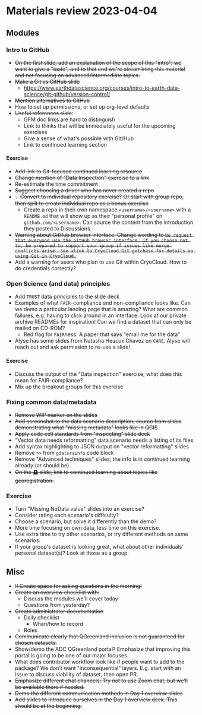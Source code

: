 # Materials review 2023-04-04

## Modules

### Intro to GitHub

* ~~On the first slide, add an explanation of the scope of this "intro"; we want to give a
  "taste", and to that end we're streamlining this material and not focusing on
  advanced/intermediate topics.~~
* ~~Make a Git vs GitHub slide~~
    * <https://www.earthdatascience.org/courses/intro-to-earth-data-science/git-github/version-control/>
* ~~Mention alternatives to GitHub~~
* How to set up permissions, or set up org-level defaults
* ~~Useful references slide~~:
    * GFM doc links are hard to distinguish
    * Link to thinks that will be immediately useful for the upcoming exercises
    * Give a sense of what's possible with Git/Hub
    * Link to continued learning section


#### Exercise

* ~~Add link to Git-focused continued learning resource~~
* ~~Change mention of "Data Inspection" exercise to a link~~
* Re-estimate the time commitment
* ~~Suggest choosing a driver who has never created a repo~~
* 💡 ~~Convert to individual repository exercise? Or start with group repo, then split to
    create individual repo as a bonus exercise~~
    * Create a repo in their own namespace `<username>/<username>` with a `README.md`
      that will show up as their "personal profile" on `github.com/<username>`. Can
      source the content from the introduction they posted to Discussions.
* ~~Warning about GitHub browser interface: Change wording to `We request that everyone
  use the GitHub browser interface. If you choose not to, be prepared to support your
  group if issues like merge conflicts arise. See <link to CryoCloud Git gotchas> for
  details on using Git in CryoCloud.`~~
* Add a warning for users who plan to use Git within CryoCloud. How to do credentials
  correctly?


### Open Science (and data) principles

* Add `TRUST` data principles to the slide deck
* Examples of what `FAIR`-compliance and non-compliance looks like. Can we demo a
  particular landing page that is amazing? What are common failures, e.g. having to
  click around in an interface. Look at our private archive READMEs for inspiration! Can
  we find a dataset that can only be mailed on CD-ROM?
    * Red flag for `FAIR`ness: A paper that says "email me for the data"
* Alyse has some slides from Natasha Heacox Chavez on `CARE`. Alyse will reach out and
  ask permission to re-use a slide!


#### Exercise

* Discuss the output of the "Data inspection" exercise; what does this mean for
  FAIR-compliance?
* Mix up the breakout groups for this exercise


### Fixing common data/metadata

* ~~Remove WIP marker on the slides~~
* ~~Add screenshot to the data scenario description; source from slides demonstrating what
  "missing metadata" looks like in QGIS~~
* ~~Apply code cell standards from "inspecting" slide deck~~
* "Vector data needs reformatting" data scenario needs a listing of its files
* Add syntax highlighting to JSON output on "vector reformatting" slides
* Remove `>>` from `gdalsrsinfo` code block
* Remove "Advanced techniques" slides; the info is in continued learning already (or
  should be)
* ~~On the 🪦 slide, link to continued learning about topics like georegistration.~~


### Exercise

* Turn "Missing NoData value" slides into an exercise?
* Consider rating each scenario's difficulty?
* Choose a scenario, but solve it differently than the demo?
* More time focusing on own data, less time on this exercise.
* Use extra time to try other scenarios, or try different methods on same scenarios.
* If your group's dataset is looking great, what about other individuals' personal
  dataset(s)? Look at those as a group.


## Misc

* ~~‼️ Create space for asking questions in the morning!~~
* ~~Create an overview checklist with:~~
    * Discuss the modules we'll cover today
    * Questions from yesterday?
* ~~Create administrator documentation~~
    * Daily checklist
        * When/how to record
    * Roles
* ~~Communicate clearly that QGreenland inclusion is not guaranteed for chosen
  datasets.~~
* Show/demo the ADC QGreenland portal? Emphasize that improving this portal is going to
  be one of our major focuses.
* What does contributor workflow look like if people want to add to the package? We
  don't want "inconsequential" layers. E.g. start with an issue to discuss viability of
  dataset, then open PR.
* ~~Emphasize different chat channels: Try not to use Zoom chat, but we'll be available
  there if needed.~~
* ~~Demo the different communication methods in Day 1 overview slides~~
* ~~Add slides to introduce ourselves in the Day 1 overview deck. This should be at the
  beginning.~~
